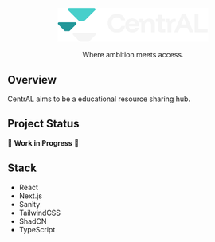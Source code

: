 <p align="center">
  <img src="assets\images\logowhite.png" alt="CentraAL" width="60%"/>
</p>

<p align="center">
  Where ambition meets access.
</p>

## Overview
CentrAL aims to be a educational resource sharing hub.

## Project Status
🚧 **Work in Progress** 🚧

## Stack

- React
- Next.js
- Sanity
- TailwindCSS
- ShadCN
- TypeScript